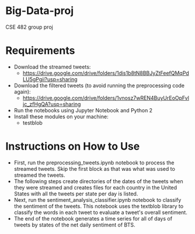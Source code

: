 # Big-Data-proj
CSE 482 group proj

# Requirements
- Download the streamed tweets:
	- https://drive.google.com/drive/folders/1dis1b8tN8BBJyZtFeefQMqPdLU5gPgii?usp=sharing
- Download the filtered tweets (to avoid running the preprocessing code again):
	- https://drive.google.com/drive/folders/1vnosz7wREN4BuyUrEoOpFvljc_zfHgQA?usp=sharing
- Run the notebooks using Jupyter Notebook and Python 2
- Install these modules on your machine:
	- testblob

# Instructions on How to Use
- First, run the preprocessing_tweets.ipynb notebook to process
	the streamed tweets. Skip the first block as that was 
	what was used to streamed the tweets.
- The following steps create directories of the dates of the
	tweets when they were streamed and creates files for 
	each country in the United States with all the tweets
	per state per day is listed.
- Next, run the sentiment_analysis_classifier.ipynb notebook to
	classify the sentiment of the tweets. This notebook uses
	the textblob library to classify the words in each tweet
	to evaluate a tweet's overall sentiment.
- The end of the notebook generates a time series for all of days
	of tweets by states of the net daily sentiment of BTS.
